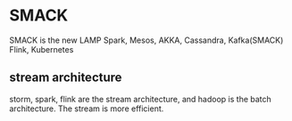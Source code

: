 # SMACK
SMACK is the new LAMP
Spark, Mesos, AKKA, Cassandra, Kafka(SMACK)
Flink, Kubernetes

## stream architecture
storm, spark, flink are the stream architecture, and hadoop is the batch architecture. The stream is more efficient.